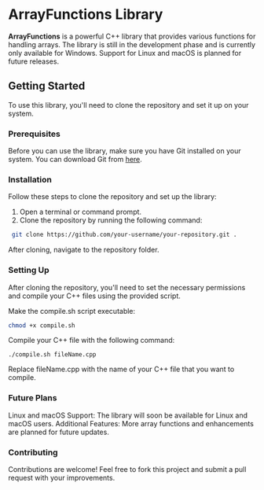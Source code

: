 # ArrayFunctions Library

**ArrayFunctions** is a powerful C++ library that provides various functions for handling arrays. The library is still in the development phase and is currently only available for Windows. Support for Linux and macOS is planned for future releases.

## Getting Started

To use this library, you'll need to clone the repository and set it up on your system.

### Prerequisites

Before you can use the library, make sure you have Git installed on your system. You can download Git from [here](https://git-scm.com/).

### Installation

Follow these steps to clone the repository and set up the library:

1. Open a terminal or command prompt.
2. Clone the repository by running the following command:
 ```bash
  git clone https://github.com/your-username/your-repository.git .
  ```
After cloning, navigate to the repository folder.
### Setting Up
After cloning the repository, you'll need to set the necessary permissions and compile your C++ files using the provided script.

Make the compile.sh script executable:
 ```bash
chmod +x compile.sh
 ```
Compile your C++ file with the following command:
```
./compile.sh fileName.cpp
```

Replace fileName.cpp with the name of your C++ file that you want to compile.

### Future Plans
Linux and macOS Support: The library will soon be available for Linux and macOS users.
Additional Features: More array functions and enhancements are planned for future updates.

### Contributing
Contributions are welcome! Feel free to fork this project and submit a pull request with your improvements.
